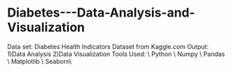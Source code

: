 # Diabetes---Data-Analysis-and-Visualization
Data set: Diabetes Health Indicators Dataset from Kaggle.com 
Output: 1)Data Analysis  2)Data Visualization 
Tools Used: \\ Python \\ Numpy \\ Pandas \\ Matplotlib \\ Seaborn\\

